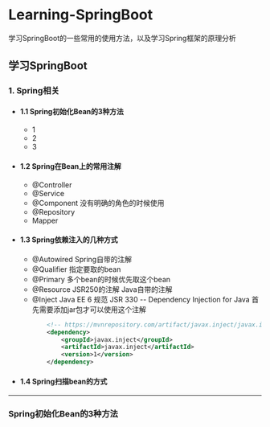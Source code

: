 # Learning-SpringBoot
学习SpringBoot的一些常用的使用方法，以及学习Spring框架的原理分析

## 学习SpringBoot

### 1. Spring相关
- #### 1.1 Spring初始化Bean的3种方法
    - 1
    - 2
    - 3
- #### 1.2 Spring在Bean上的常用注解  
    - @Controller
    - @Service
    - @Component  没有明确的角色的时候使用
    - @Repository
    - Mapper
- #### 1.3 Spring依赖注入的几种方式
    - @Autowired  Spring自带的注解
    - @Qualifier  指定要取的bean
    - @Primary   多个bean的时候优先取这个bean
    - @Resource  JSR250的注解  Java自带的注解
    - @Inject    Java EE 6 规范 JSR 330 -- Dependency Injection for Java
        首先需要添加jar包才可以使用这个注解
        ````xml
            <!-- https://mvnrepository.com/artifact/javax.inject/javax.inject -->
            <dependency>
                <groupId>javax.inject</groupId>
                <artifactId>javax.inject</artifactId>
                <version>1</version>
            </dependency>
        ````
- #### 1.4 Spring扫描bean的方式



----


### Spring初始化Bean的3种方法
